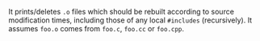 It prints/deletes `.o` files which should be rebuilt according to source
modification times, including those of any local `#includes` (recursively). It
assumes `foo.o` comes from `foo.c`, `foo.cc` or `foo.cpp`.
